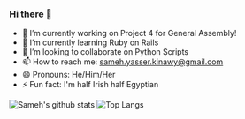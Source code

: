 ### Hi there 👋

- 🔭 I’m currently working on Project 4 for General Assembly!
- 🌱 I’m currently learning Ruby on Rails
- 👯 I’m looking to collaborate on Python Scripts
- 📫 How to reach me: sameh.yasser.kinawy@gmail.com
- 😄 Pronouns: He/Him/Her
- ⚡ Fun fact: I'm half Irish half Egyptian

![Sameh's github stats](https://github-readme-stats.vercel.app/api?username=kinawy&theme=nightowl&show_icons=true&hide=issues,stars&count_private=true&line_height=25&hide_border=true) ![Top Langs](https://github-readme-stats.vercel.app/api/top-langs/?username=kinawy&layout=compact&theme=nightowl&hide_border=true)

<!--
**kinawy/kinawy** is a ✨ _special_ ✨ repository because its `README.md` (this file) appears on your GitHub profile.




-->
